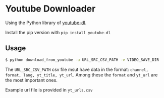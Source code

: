 # Youtube Downloader

Using the Python library of [youtube-dl](https://github.com/ytdl-org/youtube-dl).

Install the pip version with `pip install youtube-dl`

## Usage

```bash
$ python download_from_youtube -u URL_SRC_CSV_PATH -v VIDEO_SAVE_DIR
```

The `URL_SRC_CSV_PATH` csv file msut have data in the format: `channel, format, lang, yt_title, yt_url`. Among these the `format` and `yt_url` are the most important ones.

Example url file is provided in `yt_urls.csv`
